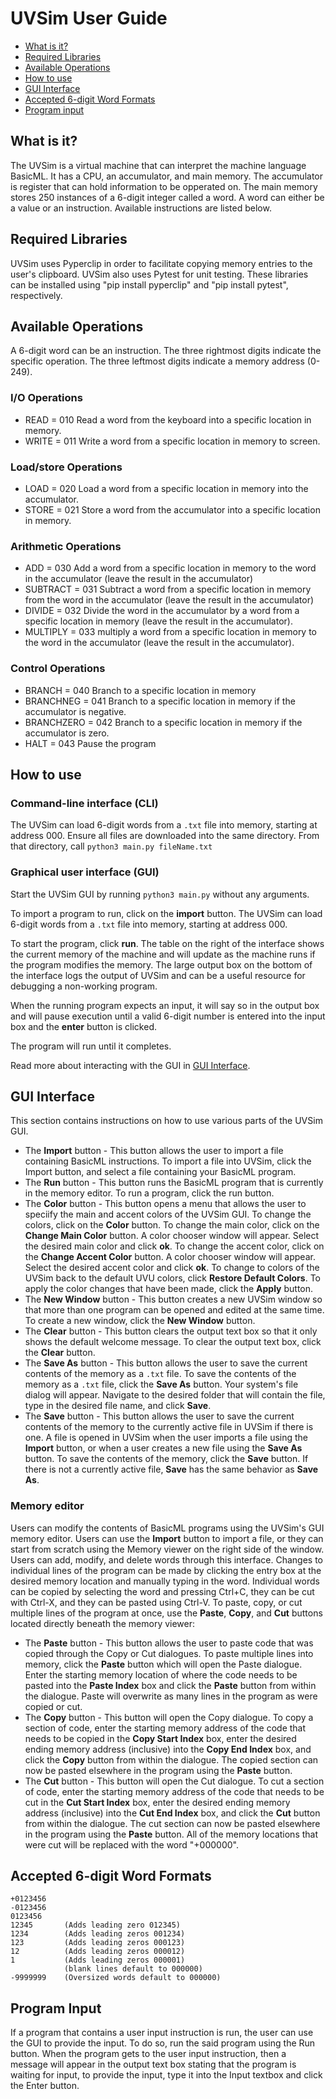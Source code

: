 # UVSim User Guide

- [What is it?](#what-is-it)
- [Required Libraries](#required-libraries)
- [Available Operations](#available-operations)
- [How to use](#how-to-use)
- [GUI Interface](#gui-interface)
- [Accepted 6-digit Word Formats](#accepted-6-digit-word-formats)
- [Program input](#program-input)

## What is it?
The UVSim is a virtual machine that can interpret the machine language BasicML. It has a CPU, an accumulator, and main memory. The accumulator is register that can hold information to be opperated on. The main memory stores 250 instances of a 6-digit integer called a word. A word can either be a value or an instruction. Available instructions are listed below.

## Required Libraries
UVSim uses Pyperclip in order to facilitate copying memory entries to the user's clipboard. UVSim also uses Pytest for unit testing. These libraries can be installed using "pip install pyperclip" and "pip install pytest", respectively.

## Available Operations
A 6-digit word can be an instruction. The three rightmost digits indicate the specific operation. The three leftmost digits indicate a memory address (0-249).
### I/O Operations
* READ = 010 Read a word from the keyboard into a specific location in memory.
* WRITE = 011 Write a word from a specific location in memory to screen.

### Load/store Operations
* LOAD = 020 Load a word from a specific location in memory into the accumulator.
* STORE = 021 Store a word from the accumulator into a specific location in memory.

### Arithmetic Operations
* ADD = 030 Add a word from a specific location in memory to the word in the accumulator (leave the result in the accumulator)
* SUBTRACT = 031 Subtract a word from a specific location in memory from the word in the accumulator (leave the result in the accumulator)
* DIVIDE = 032 Divide the word in the accumulator by a word from a specific location in memory (leave the result in the accumulator).
* MULTIPLY = 033 multiply a word from a specific location in memory to the word in the accumulator (leave the result in the accumulator).

### Control Operations
* BRANCH = 040 Branch to a specific location in memory
* BRANCHNEG = 041 Branch to a specific location in memory if the accumulator is negative.
* BRANCHZERO = 042 Branch to a specific location in memory if the accumulator is zero.
* HALT = 043 Pause the program

## How to use
### Command-line interface (CLI)
The UVSim can load 6-digit words from a `.txt` file into memory, starting at address 000. Ensure all files are downloaded into the same directory. From that directory, call `python3 main.py fileName.txt`

### Graphical user interface (GUI)
Start the UVSim GUI by running `python3 main.py` without any arguments.

To import a program to run, click on the __import__ button. The UVSim can load 6-digit words from a `.txt` file into memory, starting at address 000.

To start the program, click __run__. The table on the right of the interface shows the current memory of the machine and will update as the machine runs if the program modifies the memory. The large output box on the bottom of the interface logs the output of UVSim and can be a useful resource for debugging a non-working program.

When the running program expects an input, it will say so in the output box and will pause execution until a valid 6-digit number is entered into the input box and the __enter__ button is clicked.

The program will run until it completes.

Read more about interacting with the GUI in [GUI Interface](#gui-interface).

## GUI Interface
This section contains instructions on how to use various parts of the UVSim GUI.
* The __Import__ button - This button allows the user to import a file containing BasicML instructions. To import a file into UVSim, click the Import button, and select a file containing your BasicML program.
* The __Run__ button - This button runs the BasicML program that is currently in the memory editor. To run a program, click the run button.
* The __Color__ button - This button opens a menu that allows the user to speciify the main and accent colors of the UVSim GUI. To change the colors, click on the __Color__ button. To change the main color, click on the __Change Main Color__ button. A color chooser window will appear. Select the desired main color and click __ok__. To change the accent color, click on the __Change Accent Color__ button. A color chooser window will appear. Select the desired accent color and click __ok__. To change to colors of the UVSim back to the default UVU colors, click __Restore Default Colors__. To apply the color changes that have been made, click the __Apply__ button.
* The __New Window__ button - This button creates a new UVSim window so that more than one program can be opened and edited at the same time. To create a new window, click the __New Window__ button.
* The __Clear__ button - This button clears the output text box so that it only shows the default welcome message. To clear the output text box, click the __Clear__ button.
* The __Save As__ button - This button allows the user to save the current contents of the memory as a `.txt` file. To save the contents of the memory as a `.txt` file, click the __Save As__ button. Your system's file dialog will appear. Navigate to the desired folder that will contain the file, type in the desired file name, and click __Save__.
* The __Save__ button - This button allows the user to save the current contents of the memory to the currently active file in UVSim if there is one. A file is opened in UVSim when the user imports a file using the __Import__ button, or when a user creates a new file using the __Save As__ button. To save the contents of the memory, click the __Save__ button. If there is not a currently active file, __Save__ has the same behavior as __Save As__.

### Memory editor
Users can modify the contents of BasicML programs using the UVSim's GUI memory editor. Users can use the __Import__ button to import a file, or they can start from scratch using the Memory viewer on the right side of the window. Users can add, modify, and delete words through this interface. Changes to individual lines of the program can be made by clicking the entry box at the desired memory location and manually typing in the word. Individual words can be copied by selecting the word and pressing Ctrl+C, they can be cut with Ctrl-X, and they can be pasted using Ctrl-V. To paste, copy, or cut multiple lines of the program at once, use the __Paste__, __Copy__, and __Cut__ buttons located directly beneath the memory viewer:
* The __Paste__ button - This button allows the user to paste code that was copied through the Copy or Cut dialogues. To paste multiple lines into memory, click the __Paste__ button which will open the Paste dialogue. Enter the starting memory location of where the code needs to be pasted into the __Paste Index__ box and click the __Paste__ button from within the dialogue. Paste will overwrite as many lines in the program as were copied or cut.
* The __Copy__ button - This button will open the Copy dialogue. To copy a section of code, enter the starting memory address of the code that needs to be copied in the __Copy Start Index__ box, enter the desired ending memory address (inclusive) into the __Copy End Index__ box, and click the __Copy__ button from within the dialogue. The copied section can now be pasted elsewhere in the program using the __Paste__ button.
* The __Cut__ button - This button will open the Cut dialogue. To cut a section of code, enter the starting memory address of the code that needs to be cut in the __Cut Start Index__ box, enter the desired ending memory address (inclusive) into the __Cut End Index__ box, and click the __Cut__ button from within the dialogue. The cut section can now be pasted elsewhere in the program using the __Paste__ button. All of the memory locations that were cut will be replaced with the word "+000000".

## Accepted 6-digit Word Formats
```
+0123456
-0123456
0123456
12345       (Adds leading zero 012345)
1234        (Adds leading zeros 001234)
123         (Adds leading zeros 000123)
12          (Adds leading zeros 000012)
1           (Adds leading zeros 000001)
            (blank lines default to 000000)
-9999999    (Oversized words default to 000000)
```
## Program Input
If a program that contains a user input instruction is run, the user can use the GUI to provide the input. To do so, run the said program using the Run button. When the program gets to the user input instruction, then a message will appear in the output text box stating that the program is waiting for input, to provide the input, type it into the Input textbox and click the Enter button.

